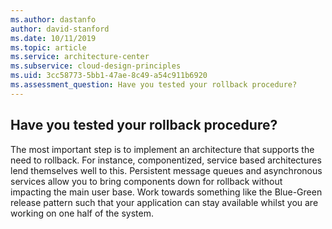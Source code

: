 ```yaml
---
ms.author: dastanfo
author: david-stanford
ms.date: 10/11/2019
ms.topic: article
ms.service: architecture-center
ms.subservice: cloud-design-principles
ms.uid: 3cc58773-5bb1-47ae-8c49-a54c911b6920
ms.assessment_question: Have you tested your rollback procedure? 
---
```

## Have you tested your rollback procedure? 

The most important step is to implement an architecture that supports the need to rollback. For instance, componentized, service based architectures lend themselves well to this. Persistent message queues and asynchronous services allow you to bring components down for rollback without impacting the main user base. Work towards something like the Blue-Green release pattern such that your application can stay available whilst you are working on one half of the system.
